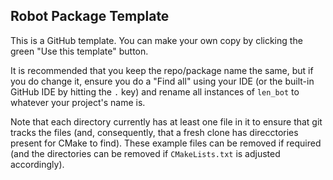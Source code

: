 <!--
 * @Author: 黄江林
 * @Date: 2024-10-21 22:31:22
 * @LastEditors: jl_wsl hjl13109110353@163.com
 * @LastEditTime: 2024-10-21 22:34:25
 * @FilePath: /lenbot_ws/src/len_bot/README.md
 * @Description: 
 * 
 * Copyright (c) 2024 by JL HUANG, All Rights Reserved. 
-->
## Robot Package Template

This is a GitHub template. You can make your own copy by clicking the green "Use this template" button.

It is recommended that you keep the repo/package name the same, but if you do change it, ensure you do a "Find all" using your IDE (or the built-in GitHub IDE by hitting the `.` key) and rename all instances of `len_bot` to whatever your project's name is.

Note that each directory currently has at least one file in it to ensure that git tracks the files (and, consequently, that a fresh clone has direcctories present for CMake to find). These example files can be removed if required (and the directories can be removed if `CMakeLists.txt` is adjusted accordingly).